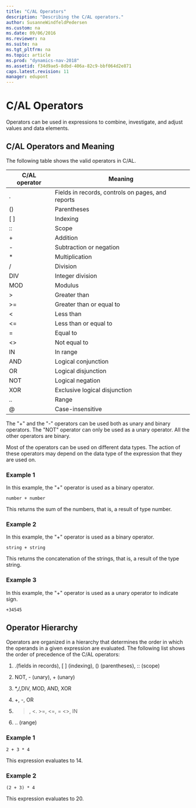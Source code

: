 ```yaml
---
title: "C/AL Operators"
description: "Describing the C/AL operators."
author: SusanneWindfeldPedersen
ms.custom: na
ms.date: 09/06/2016
ms.reviewer: na
ms.suite: na
ms.tgt_pltfrm: na
ms.topic: article
ms.prod: "dynamics-nav-2018"
ms.assetid: f34d9ae5-8dbd-406a-82c9-bbf064d2e871
caps.latest.revision: 11
manager: edupont
---
```

# C/AL Operators
Operators can be used in expressions to combine, investigate, and adjust values and data elements.  

## C/AL Operators and Meaning  
 The following table shows the valid operators in C/AL.  

|C/AL operator|Meaning|  
|--------------------|-------------|  
|.|Fields in records, controls on pages, and reports|  
|()|Parentheses|  
|\[ \]|Indexing|  
|::|Scope|  
|+|Addition|  
|-|Subtraction or negation|  
|*|Multiplication|  
|/|Division|  
|DIV|Integer division|  
|MOD|Modulus|  
|>|Greater than|  
|>=|Greater than or equal to|  
|<|Less than|  
|<=|Less than or equal to|  
|=|Equal to|  
|<>|Not equal to|  
|IN|In range|  
|AND|Logical conjunction|  
|OR|Logical disjunction|  
|NOT|Logical negation|  
|XOR|Exclusive logical disjunction|  
|..|Range|  
|@|Case-insensitive|  

 The "+" and the "-" operators can be used both as unary and binary operators. The "NOT" operator can only be used as a unary operator. All the other operators are binary.  

 Most of the operators can be used on different data types. The action of these operators may depend on the data type of the expression that they are used on.  

### Example 1  
 In this example, the "+" operator is used as a binary operator.  

```  
number + number  
```  

 This returns the sum of the numbers, that is, a result of type number.  

### Example 2  
 In this example, the "+" operator is used as a binary operator.  

```  
string + string  
```  

 This returns the concatenation of the strings, that is, a result of the type string.  

### Example 3  
 In this example, the "+" operator is used as a unary operator to indicate sign.  

```  
+34545  
```  

## Operator Hierarchy  
 Operators are organized in a hierarchy that determines the order in which the operands in a given expression are evaluated. The following list shows the order of precedence of the C/AL operators:  

1.  .(fields in records), \[ \] \(indexing\), () (parentheses), :: (scope)  

2.  NOT, - (unary), + (unary)  

3.  *,/,DIV, MOD, AND, XOR  

4.  +, -, OR  

5.  >, <. >=, <=, = <>, IN  

6.  .. (range)  

### Example 1  

```  
2 + 3 * 4  
```  

 This expression evaluates to 14.  

### Example 2  

```  
(2 + 3) * 4  
```  

 This expression evaluates to 20.
